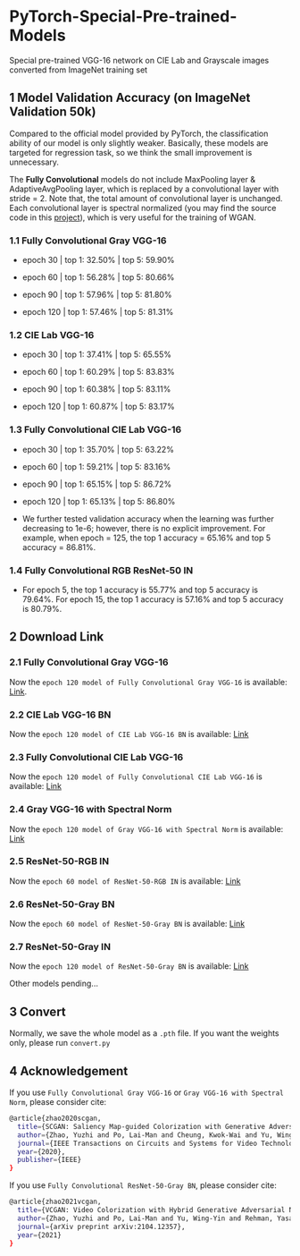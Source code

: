 # PyTorch-Special-Pre-trained-Models

Special pre-trained VGG-16 network on CIE Lab and Grayscale images converted from ImageNet training set

## 1 Model Validation Accuracy (on ImageNet Validation 50k)

Compared to the official model provided by PyTorch, the classification ability of our model is only slightly weaker. Basically, these models are targeted for regression task, so we think the small improvement is unnecessary.

The **Fully Convolutional** models do not include MaxPooling layer & AdaptiveAvgPooling layer, which is replaced by a convolutional layer with stride = 2. Note that, the total amount of convolutional layer is unchanged. Each convolutional layer is spectral normalized (you may find the source code in this [project](https://github.com/zhaoyuzhi/PyTorch-Useful-Codes)), which is very useful for the training of WGAN.

### 1.1  Fully Convolutional Gray VGG-16

- epoch 30 | top 1: 32.50% | top 5: 59.90%

- epoch 60 | top 1: 56.28% | top 5: 80.66%

- epoch 90 | top 1: 57.96% | top 5: 81.80%

- epoch 120 | top 1: 57.46% | top 5: 81.31%

### 1.2  CIE Lab VGG-16

- epoch 30 | top 1: 37.41% | top 5: 65.55%

- epoch 60 | top 1: 60.29% | top 5: 83.83%

- epoch 90 | top 1: 60.38% | top 5: 83.11%

- epoch 120 | top 1: 60.87% | top 5: 83.17%

### 1.3  Fully Convolutional CIE Lab VGG-16

- epoch 30 | top 1: 35.70% | top 5: 63.22%

- epoch 60 | top 1: 59.21% | top 5: 83.16%

- epoch 90 | top 1: 65.15% | top 5: 86.72%

- epoch 120 | top 1: 65.13% | top 5: 86.80%

- We further tested validation accuracy when the learning was further decreasing to 1e-6; however, there is no explicit improvement. For example, when epoch = 125, the top 1 accuracy = 65.16% and top 5 accuracy = 86.81%.

### 1.4  Fully Convolutional RGB ResNet-50 IN

- For epoch 5, the top 1 accuracy is 55.77% and top 5 accuracy is 79.64%. For epoch 15, the top 1 accuracy is 57.16% and top 5 accuracy is 80.79%.

## 2 Download Link

### 2.1  Fully Convolutional Gray VGG-16

Now the `epoch 120 model of Fully Convolutional Gray VGG-16` is available: [Link](https://portland-my.sharepoint.com/:f:/g/personal/yzzhao2-c_my_cityu_edu_hk/Eo5EUfHprwJMrUTAXnFy0_AB45n_EHQC3RNs-mcZgnFcVA?e=npBwqL).

### 2.2  CIE Lab VGG-16 BN

Now the `epoch 120 model of CIE Lab VGG-16 BN` is available: [Link](https://portland-my.sharepoint.com/:f:/g/personal/yzzhao2-c_my_cityu_edu_hk/EtNJ_q3FIBNLjlH730hvH9oB5alYbw4LjOYS-54FzmVOZg?e=qKAW0I)

### 2.3  Fully Convolutional CIE Lab VGG-16

Now the `epoch 120 model of Fully Convolutional CIE Lab VGG-16` is available: [Link](https://portland-my.sharepoint.com/:f:/g/personal/yzzhao2-c_my_cityu_edu_hk/EpFho59uMWZJm67k9I_1hoYB7veVRjUooywOBOKrj_-2hw?e=b8Tc9E)

### 2.4  Gray VGG-16 with Spectral Norm

Now the `epoch 120 model of Gray VGG-16 with Spectral Norm` is available: [Link](https://portland-my.sharepoint.com/:f:/g/personal/yzzhao2-c_my_cityu_edu_hk/EiZ_t8UZBnJCtJ-FGAqtg18BHfH99BILJDoWKBxwdL_OQg?e=E7jIlT)

### 2.5  ResNet-50-RGB IN

Now the `epoch 60 model of ResNet-50-RGB IN` is available: [Link](https://portland-my.sharepoint.com/:f:/g/personal/yzzhao2-c_my_cityu_edu_hk/EkLRIq3lay1ImMd58PcFya4BDRZ4VgMXmYe92UNmK2UpYw?e=g4acZT)

### 2.6  ResNet-50-Gray BN

Now the `epoch 60 model of ResNet-50-Gray BN` is available: [Link](https://portland-my.sharepoint.com/:f:/g/personal/yzzhao2-c_my_cityu_edu_hk/Ei_r7TdTv2dAjCTi2h55r_YBjqMuQOW-uAWiJXwQ0IMfFQ?e=B24HQ0)

### 2.7  ResNet-50-Gray IN

Now the `epoch 120 model of ResNet-50-Gray BN` is available: [Link](https://portland-my.sharepoint.com/:f:/g/personal/yzzhao2-c_my_cityu_edu_hk/EtXtamdjGEZFrD3tFuHOX-YBi3-Is3yXRF2NZt5EDZkvZA?e=0mRyvj)

Other models pending...

## 3 Convert

Normally, we save the whole model as a `.pth` file. If you want the weights only, please run `convert.py`

## 4 Acknowledgement

If you use `Fully Convolutional Gray VGG-16` or `Gray VGG-16 with Spectral Norm`, please consider cite:
```bash
@article{zhao2020scgan,
  title={SCGAN: Saliency Map-guided Colorization with Generative Adversarial Network},
  author={Zhao, Yuzhi and Po, Lai-Man and Cheung, Kwok-Wai and Yu, Wing-Yin and Abbas Ur Rehman, Yasar},
  journal={IEEE Transactions on Circuits and Systems for Video Technology},
  year={2020},
  publisher={IEEE}
}
```

If you use `Fully Convolutional ResNet-50-Gray BN`, please consider cite:
```bash
@article{zhao2021vcgan,
  title={VCGAN: Video Colorization with Hybrid Generative Adversarial Network},
  author={Zhao, Yuzhi and Po, Lai-Man and Yu, Wing-Yin and Rehman, Yasar Abbas Ur and Liu, Mengyang and Zhang, Yujia and Ou, Weifeng},
  journal={arXiv preprint arXiv:2104.12357},
  year={2021}
}
```
